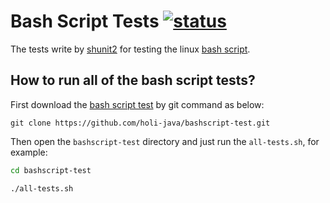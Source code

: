 # Bash Script Tests [![status][status]][travis]


The tests write by [shunit2] for testing the linux [bash script].

## How to run all of the bash script tests?

First download the [bash script test][repo] by git command as below:

```git
git clone https://github.com/holi-java/bashscript-test.git
```

Then open the `bashscript-test` directory and just run the `all-tests.sh`, for example:

```bash
cd bashscript-test

./all-tests.sh
```

[shunit2]:https://sourceforge.net/projects/shunit2/
[bash script]:https://ryanstutorials.net/bash-scripting-tutorial
[status]:https://travis-ci.org/holi-java/bashscript-test.svg?branch=master
[travis]:https://travis-ci.org/holi-java/bashscript-test
[repo]:https://github.com/holi-java/bashscript-test
